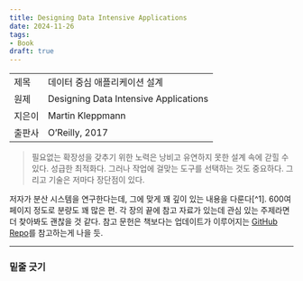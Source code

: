 ```yaml
---
title: Designing Data Intensive Applications
date: 2024-11-26
tags:
- Book
draft: true
---
```



| | |
| --- | --- |
| 제목 | 데이터 중심 애플리케이션 설계 |
| 원제 | Designing Data Intensive Applications | 
| 지은이 | Martin Kleppmann |
| 출판사 | O’Reilly, 2017 |

> 필요없는 확장성을 갖추기 위한 노력은 낭비고 유연하지 못한 설계 속에 갇힐 수 있다. 성급한 최적화다. 그러나 작업에 걸맞는 도구를 선택하는 것도 중요하다. 그리고 기술은 저마다 장단점이 있다.


저자가 분산 시스템을 연구한다는데, 그에 맞게 꽤 깊이 있는 내용을 다룬다[^1]. 600여 페이지 정도로 분량도 꽤 많은 편. 각 장의 끝에 참고 자료가 있는데 관심 있는 주제라면 더 찾아봐도 괜찮을 것 같다. 참고 문헌은 책보다는 업데이트가 이루어지는 [GitHub Repo](https://github.com/ept/ddia-references)를 참고하는게 나을 듯.


---
### 밑줄 긋기

